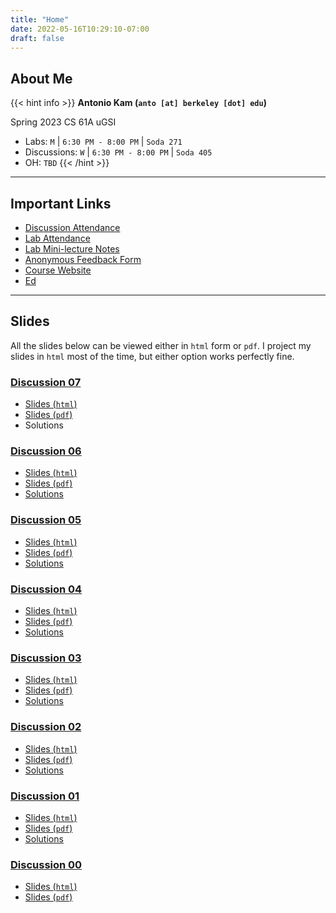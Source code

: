 ```yaml
---
title: "Home"
date: 2022-05-16T10:29:10-07:00
draft: false
---
```


## About Me

{{< hint info >}}
**Antonio Kam (`anto [at] berkeley [dot] edu`)**

Spring 2023 CS 61A uGSI

- Labs: `M` | `6:30 PM - 8:00 PM` | `Soda 271`
- Discussions: `W` | `6:30 PM - 8:00 PM` | `Soda 405`
- OH: `TBD`
{{< /hint >}}

---

## Important Links

- [Discussion Attendance](https://links.rouxl.es/disc)
- [Lab Attendance](https://links.rouxl.es/lab)
- [Lab Mini-lecture Notes](https://drive.google.com/drive/folders/1StTFFJqtDUpYNe78o7_rrBJV9x8bxJ1g?usp=sharing)
- [Anonymous Feedback Form](https://links.rouxl.es/feedback)
- [Course Website](https://cs61a.org)
- [Ed](https://edstem.org/us/courses/34756/discussion/)

---

## Slides

All the slides below can be viewed either in `html` form or `pdf`. I project my slides in `html` most of the time, but either option works perfectly fine.

### [Discussion 07](https://cs61a.org/disc/disc07/)

- [Slides (`html`)](https://slides.rouxl.es/sp23/disc07)
- [Slides (`pdf`)](https://slides.rouxl.es/docs/sp23/disc07.pdf)
- Solutions

### [Discussion 06](https://cs61a.org/disc/disc06/)

- [Slides (`html`)](https://slides.rouxl.es/sp23/disc06)
- [Slides (`pdf`)](https://slides.rouxl.es/docs/sp23/disc06.pdf)
- [Solutions](https://cs61a.org/disc/sol-disc06/)

### [Discussion 05](https://cs61a.org/disc/disc05/)

- [Slides (`html`)](https://slides.rouxl.es/sp23/disc05)
- [Slides (`pdf`)](https://slides.rouxl.es/docs/sp23/disc05.pdf)
- [Solutions](https://cs61a.org/disc/sol-disc05/)

### [Discussion 04](https://cs61a.org/disc/disc04/)

- [Slides (`html`)](https://slides.rouxl.es/sp23/disc04)
- [Slides (`pdf`)](https://slides.rouxl.es/docs/sp23/disc04.pdf)
- [Solutions](https://cs61a.org/disc/sol-disc04/)

### [Discussion 03](https://cs61a.org/disc/disc03/)

- [Slides (`html`)](https://slides.rouxl.es/sp23/disc03)
- [Slides (`pdf`)](https://slides.rouxl.es/docs/sp23/disc03.pdf)
- [Solutions](https://cs61a.org/disc/sol-disc03/)

### [Discussion 02](https://cs61a.org/disc/disc02/)

- [Slides (`html`)](https://slides.rouxl.es/sp23/disc02)
- [Slides (`pdf`)](https://slides.rouxl.es/docs/sp23/disc02.pdf)
- [Solutions](https://cs61a.org/disc/sol-disc02/)

### [Discussion 01](https://cs61a.org/disc/disc01/)

- [Slides (`html`)](https://slides.rouxl.es/sp23/disc01)
- [Slides (`pdf`)](https://slides.rouxl.es/docs/sp23/disc01.pdf)
- [Solutions](https://cs61a.org/disc/sol-disc01/)

### [Discussion 00](https://cs61a.org/disc/disc00/)

- [Slides (`html`)](https://slides.rouxl.es/sp23/disc00)
- [Slides (`pdf`)](https://slides.rouxl.es/docs/sp23/disc00.pdf)